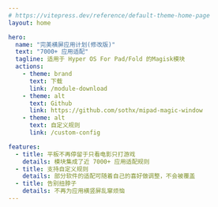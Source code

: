 ```yaml
---
# https://vitepress.dev/reference/default-theme-home-page
layout: home

hero:
  name: "完美横屏应用计划(修改版)"
  text: "7000+ 应用适配"
  tagline: 适用于 Hyper OS For Pad/Fold 的Magisk模块
  actions:
    - theme: brand
      text: 下载
      link: /module-download
    - theme: alt
      text: Github
      link: https://github.com/sothx/mipad-magic-window
    - theme: alt
      text: 自定义规则
      link: /custom-config

features:
  - title: 平板不再停留于只看电影只打游戏
    details: 模块集成了近 7000+ 应用适配规则
  - title: 支持自定义规则
    details: 部分软件的适配可随着自己的喜好做调整，不会被覆盖
  - title: 告别扭脖子
    details: 不再为应用横竖屏乱窜烦恼
---
```


